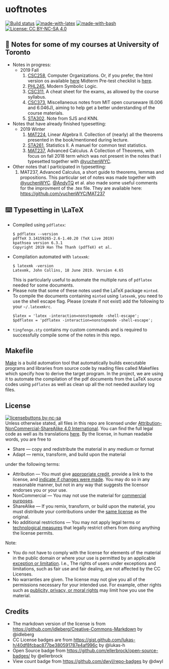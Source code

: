# uoftnotes
[![Build status](https://ci.appveyor.com/api/projects/status/pjxh5g91jpbh7t84?svg=true)](https://github.com/tingfengx/uoftnotes)
[![made-with-latex](https://img.shields.io/badge/Made%20with-LaTeX-1f425f.svg)](https://www.latex-project.org/)
[![made-with-bash](https://img.shields.io/badge/Made%20with-Bash-1f425f.svg)](https://www.gnu.org/software/bash/)
[![License: CC BY-NC-SA 4.0](https://img.shields.io/badge/License-CC%20BY--NC--SA%204.0-lightgrey.svg)](https://creativecommons.org/licenses/by-nc-sa/4.0/)
<!-- [![Open Source Love svg1](https://badges.frapsoft.com/os/v1/open-source.svg?v=103)](https://github.com/ellerbrock/open-source-badges/) -->
<!-- [![HitCount](http://hits.dwyl.io/tingfengx/uoftnotes.svg)](http://hits.dwyl.io/tingfengx/uoftnotes) -->



## :book: Notes for some of my courses at University of Toronto 
<!-- * The notes in this repository that are currently in edit are -->
* Notes in progress:
   - 2019 Fall
      1. [CSC258](https://tingfengx.github.io/uoftnotes/2019F/CSC258/computer_organizations.pdf), Computer Organizations. Or, if you prefer, the html version os available [here](https://tingfengx.github.io/uoftnotes/2019F/CSC258/computer_organizations.html) Midterm Pre-test checklist is [here](https://tingfengx.github.io/uoftnotes/2019F/CSC258/midterm_checklist.pdf).
      2. [PHL245](https://tingfengx.github.io/uoftnotes/2019F/PHL245/modern_sym_logic.pdf), Modern Symbolic Logic.
      3. [CSC311](https://tingfengx.github.io/uoftnotes/2019F/CSC311/intro_ml.pdf), A cheat sheet for the exams, as allowed by the course syllabus. 
      4. [CSC373](https://tingfengx.github.io/uoftnotes/2019F/CSC373/algorithms.pdf), Miscellaneous notes from MIT open courseware (6.006 and 6.046J), aiming to help get a better understanding of the course materials. 
      5. [STA302](https://tingfengx.github.io/uoftnotes/2019F/STA302/regression.pdf). Note from SJS and KNN.
* Notes that have already finished typesetting:
   - 2019 Winter
      1. [MAT224](https://tingfengx.github.io/uoftnotes/2019W/MAT224/MAT224.pdf), Linear Algebra II. Collection of (nearly) all the theorems presented in the book/mentioned during lecture. 
      2. [STA261](https://tingfengx.github.io/uoftnotes/2019W/STA261/test_statistics_manuel.pdf), Statistics II. A manuel for common test statistics.
      3. [MAT237](https://tingfengx.github.io/uoftnotes/2019W/MAT237/advanced_calc_review.pdf), Advanced Calculus. A Collection of Theorems, with focus on fall 2018 term which was not present in the notes that I typesetted together with [@yuchenWYC](https://github.com/yuchenWYC).
* Other notes that I participated in typesetting:
   1. MAT237, Advanced Calculus, a short guide to theorems, lemmas and propositions. This particular set of notes was made together with [@yuchenWYC](https://github.com/yuchenWYC). [@AndyTQ](https://github.com/AndyTQ) et al. also made some useful comments for the improvment of the .tex file. They are available here:  https://github.com/yuchenWYC/MAT237
   

## :keyboard: Typesetting in \LaTeX
- Compiled using ```pdflatex```:
   ``````
   $ pdflatex --version
   pdfTeX 3.14159265-2.6-1.40.20 (TeX Live 2019)
   kpathsea version 6.3.1
   Copyright 2019 Han The Thanh (pdfTeX) et al.   
   ``````
- Compilation automated with ```latexmk```:
   ``````
   $ latexmk -version
   Latexmk, John Collins, 18 June 2019. Version 4.65
   ``````
   This is particularly useful to automate the multiple runs of ```pdflatex``` needed for some documents.
- Please note that some of these notes used the LaTeX package `minted`. To compile the documents containing `minted` using ```latexmk```, you need to use the shell escape flag. Please (create if not exist) add the following to your `~/.latexmkrc`.
   ``````
   $latex = 'latex -interaction=nonstopmode -shell-escape';
   $pdflatex = 'pdflatex -interaction=nonstopmode -shell-escape';
   ``````
- ```tingfengx.sty``` contains my custom commands and is required to successfully compile some of the notes in this repo. 

## Makefile
[Make](https://www.gnu.org/software/make/) is a build automation tool that automatically builds executable programs and libraries from source code by reading files called Makefiles which specify how to derive the target program. In the project, we are using it to automate the compilation of the pdf documents from the LaTeX source codes using ```pdflatex``` as well as clean up all the not needed auxilary log files. 

## License 
[![licensebuttons by-nc-sa](https://licensebuttons.net/l/by-nc-sa/3.0/88x31.png)](https://creativecommons.org/licenses/by-nc-sa/4.0)    
Unless otherwise stated, all files in this repo are licensed under [Attribution-NonCommercial-ShareAlike 4.0 International](https://creativecommons.org/licenses/by-nc-sa/4.0/). You can find the full legal code as well as its translations [here](https://creativecommons.org/licenses/by-nc-sa/4.0/legalcode). By the license, in human readable words, you are free to
- Share — copy and redistribute the material in any medium or format
- Adapt — remix, transform, and build upon the material

under the following terms:

- Attribution — You must give [appropriate credit](https://wiki.creativecommons.org/wiki/License_Versions#Detailed_attribution_comparison_chart), provide a link to the license, and [indicate if changes were made](https://wiki.creativecommons.org/wiki/License_Versions#Modifications_and_adaptations_must_be_marked_as_such). You may do so in any reasonable manner, but not in any way that suggests the licensor endorses you or your use.
- NonCommercial — You may not use the material for [commercial purposes](https://creativecommons.org/faq/#Does_my_use_violate_the_NonCommercial_clause_of_the_licenses.3F).
- ShareAlike — If you remix, transform, or build upon the material, you must distribute your contributions under the [same license](https://creativecommons.org/share-your-work/licensing-considerations/compatible-licenses) as the original.
- No additional restrictions — You may not apply legal terms or [technological measures](https://wiki.creativecommons.org/wiki/License_Versions#Application_of_effective_technological_measures_by_users_of_CC-licensed_works_prohibited) that legally restrict others from doing anything the license permits.

Note:

- You do not have to comply with the license for elements of the material in the public domain or where your use is permitted by an applicable [exception or limitation](https://creativecommons.org/faq/#Do_Creative_Commons_licenses_affect_exceptions_and_limitations_to_copyright.2C_such_as_fair_dealing_and_fair_use.3F). I.e., The rights of users under exceptions and limitations, such as fair use and fair dealing, are not affected by the CC Licenses.
- No warranties are given. The license may not give you all of the permissions necessary for your intended use. For example, other rights such as [publicity, privacy, or moral rights](https://wiki.creativecommons.org/wiki/Considerations_for_licensors_and_licensees) may limit how you use the material.

## Credits 
- The markdown version of the license is from https://github.com/idleberg/Creative-Commons-Markdown by @idleberg
- CC License badges are from https://gist.github.com/lukas-h/40df8fcbac877be380591787e4af996c by @lukas-h
- Open Source badge from https://github.com/ellerbrock/open-source-badges/ by @ellerbrock
- View count badge from https://github.com/dwyl/repo-badges by @dwyl
